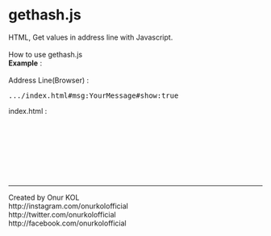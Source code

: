 # gethash.js
HTML, Get values in address line with Javascript.<br>
<br>
How to use gethash.js<br>
<b>Example</b> :<br><br>
Address Line(Browser) : 
<pre>.../index.html#msg:YourMessage#show:true</pre>
index.html :<br>
<pre>
<script src="gethash.js"></script><br>
<script>
var message=get("msg");
var ms=get("show");

if(ms == true){
&emsp;document.write( message );
}
</script>
</pre>
<br>
<hr>
Created by Onur KOL<br>
http://instagram.com/onurkolofficial<br>
http://twitter.com/onurkolofficial<br>
http://facebook.com/onurkolofficial<br>
